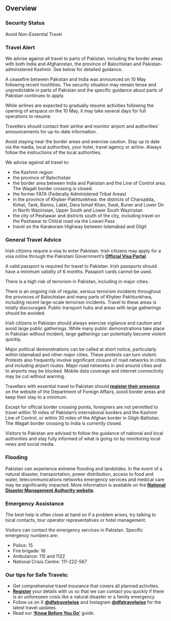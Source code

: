 ## Overview

### **Security Status**

Avoid Non-Essential Travel

### **Travel Alert**

We advise against all travel to parts of Pakistan, including the border areas with both India and Afghanistan, the province of Balochistan and Pakistan-administered Kashmir. See below for detailed guidance.

A ceasefire between Pakistan and India was announced on 10 May following recent hostilities. The security situation may remain tense and unpredictable in parts of Pakistan and the specific guidance about parts of Pakistan continues to apply.

While airlines are expected to gradually resume activities following the opening of airspace on the 10 May, it may take several days for full operations to resume.

Travellers should contact their airline and monitor airport and authorities’ announcements for up-to-date information.

Avoid staying near the border areas and exercise caution. Stay up to date via the media, local authorities, your hotel, travel agency or airline. Always follow the instructions of the local authorities.

We advise against all travel to:

* the Kashmir region
* the province of Balochistan
* the border area between India and Pakistan and the Line of Control area. The Wagah border crossing is closed.
* the former FATA (Federally Administered Tribal Areas)
* in the province of Khyber-Pakhtunkhwa: the districts of Charsadda, Kohat, Tank, Bannu, Lakki, Dera Ismail Khan, Swat, Buner and Lower Dir in North Waziristan, Upper South and Lower South Waziristan
* the city of Peshawar and districts south of the city, including travel on the Peshawar to Chitral road via the Lowari Pass
* travel on the Karakoram Highway between Islamabad and Gilgit

### **General Travel Advice**

Irish citizens require a visa to enter Pakistan. Irish citizens may apply for a visa online through the Pakistani Government’s [**Official Visa Portal**](https://visa.nadra.gov.pk/).

A valid passport is required for travel to Pakistan. Irish passports should have a minimum validity of 6 months. Passport cards cannot be used.

There is a high risk of terrorism in Pakistan, including in major cities.

There is an ongoing risk of regular, serious terrorism incidents throughout the provinces of Balochistan and many parts of Khyber Pakhtunkhwa, including recent large-scale terrorism incidents. Travel to these areas is totally discouraged. Public transport hubs and areas with large gatherings should be avoided.

Irish citizens in Pakistan should always exercise vigilance and caution and avoid large public gatherings. While many public demonstrations take place in Pakistan without incident, large gatherings can potentially become violent quickly.

Major political demonstrations can be called at short notice, particularly within Islamabad and other major cities. These protests can turn violent. Protests also frequently involve significant closure of road networks in cities and including airport routes. Major road networks in and around cities and to airports may be blocked. Mobile data coverage and internet connectivity may be cut without warning.

Travellers with essential travel to Pakistan should [**register their presence**](https://www.ireland.ie/en/dfa/overseas-travel/citizens-registration/) on the website of the Department of Foreign Affairs, avoid border areas and keep their stay to a minimum.

Except for official border crossing points, foreigners are not permitted to travel within 10 miles of Pakistan’s international borders and the Kashmir Line of Control, or within 30 miles of the Afghan border in Gilgit-Baltistan. The Wagah border crossing to India is currently closed.

Visitors to Pakistan are advised to follow the guidance of national and local authorities and stay fully informed of what is going on by monitoring local news and social media.

### **Flooding**

Pakistan can experience extreme flooding and landslides. In the event of a natural disaster, transportation, power distribution, access to food and water, telecommunications networks emergency services and medical care may be significantly impacted. More information is available on the [**National Disaster Management Authority website**](http://www.ndma.gov.pk/).

### **Emergency Assistance**

The best help is often close at hand so if a problem arises, try talking to local contacts, tour operator representatives or hotel management.

Visitors can contact the emergency services in Pakistan. Specific emergency numbers are:

* Police: 15
* Fire brigade: 16
* Ambulance: 115 and 1122
* National Crisis Centre: 111-222-567

### **Our tips for Safe Travels:**

* Get comprehensive travel insurance that covers all planned activities.
* [**Register**](https://www.ireland.ie/en/dfa/overseas-travel/citizens-registration/) your details with us so that we can contact you quickly if there is an unforeseen crisis like a natural disaster or a family emergency.
* Follow us on X [**@dfatravelwise**](https://www.twitter.com/DFATravelWise) and Instagram [**@dfatravelwise**](https://www.instagram.com/dfatravelwise) for the latest travel updates.
* Read our [**‘Know Before You Go’**](https://www.ireland.ie/en/dfa/overseas-travel/know-before-you-go/) guide.